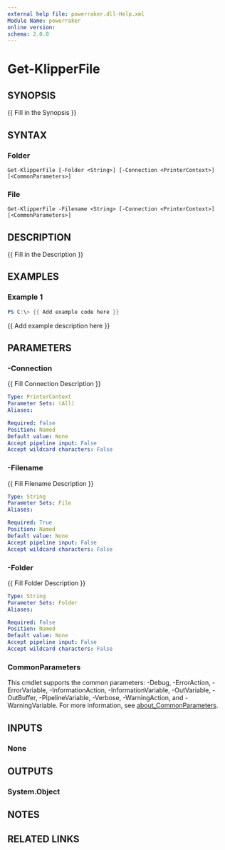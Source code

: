 ```yaml
---
external help file: powerraker.dll-Help.xml
Module Name: powerraker
online version:
schema: 2.0.0
---
```


# Get-KlipperFile

## SYNOPSIS
{{ Fill in the Synopsis }}

## SYNTAX

### Folder
```
Get-KlipperFile [-Folder <String>] [-Connection <PrinterContext>] [<CommonParameters>]
```

### File
```
Get-KlipperFile -Filename <String> [-Connection <PrinterContext>] [<CommonParameters>]
```

## DESCRIPTION
{{ Fill in the Description }}

## EXAMPLES

### Example 1
```powershell
PS C:\> {{ Add example code here }}
```

{{ Add example description here }}

## PARAMETERS

### -Connection
{{ Fill Connection Description }}

```yaml
Type: PrinterContext
Parameter Sets: (All)
Aliases:

Required: False
Position: Named
Default value: None
Accept pipeline input: False
Accept wildcard characters: False
```

### -Filename
{{ Fill Filename Description }}

```yaml
Type: String
Parameter Sets: File
Aliases:

Required: True
Position: Named
Default value: None
Accept pipeline input: False
Accept wildcard characters: False
```

### -Folder
{{ Fill Folder Description }}

```yaml
Type: String
Parameter Sets: Folder
Aliases:

Required: False
Position: Named
Default value: None
Accept pipeline input: False
Accept wildcard characters: False
```

### CommonParameters
This cmdlet supports the common parameters: -Debug, -ErrorAction, -ErrorVariable, -InformationAction, -InformationVariable, -OutVariable, -OutBuffer, -PipelineVariable, -Verbose, -WarningAction, and -WarningVariable. For more information, see [about_CommonParameters](http://go.microsoft.com/fwlink/?LinkID=113216).

## INPUTS

### None
## OUTPUTS

### System.Object
## NOTES

## RELATED LINKS

